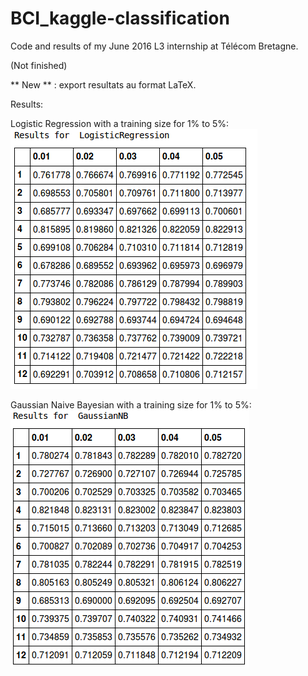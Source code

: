 # BCI_kaggle-classification
Code and results of my June 2016 L3 internship at Télécom Bretagne.

(Not finished)

** New ** : export resultats au format LaTeX.

Results:

Logistic Regression with a training size for 1% to 5%:  
![Logistic Regression](/results/results_LR.png)

Gaussian Naive Bayesian with a training size for 1% to 5%:  
![Gaussian Naive Bayesian](/results/results_GaussianNB.png)
